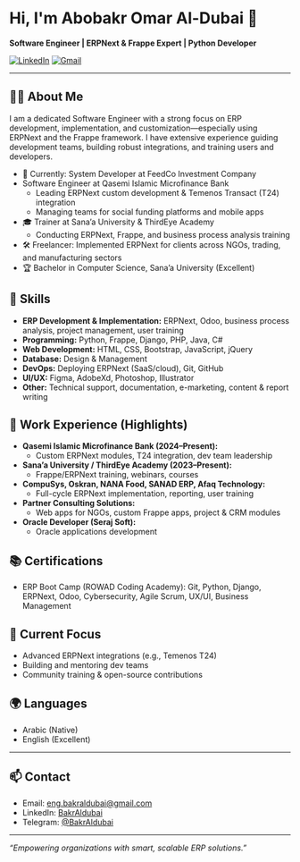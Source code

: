 # Hi, I'm Abobakr Omar Al-Dubai 👋

**Software Engineer | ERPNext & Frappe Expert | Python Developer**

[![LinkedIn](https://img.shields.io/badge/LinkedIn-Connect-blue?logo=linkedin)](https://www.linkedin.com/in/BakrAldubai)
[![Gmail](https://img.shields.io/badge/Email-eng.bakraldubai@gmail.com-red?logo=gmail)](mailto:eng.bakraldubai@gmail.com)

---

## 👨‍💻 About Me

I am a dedicated Software Engineer with a strong focus on ERP development, implementation, and customization—especially using ERPNext and the Frappe framework. I have extensive experience guiding development teams, building robust integrations, and training users and developers.

- 💼 Currently: System Developer at FeedCo Investment Company
- Software Engineer at Qasemi Islamic Microfinance Bank  
  - Leading ERPNext custom development & Temenos Transact (T24) integration  
  - Managing teams for social funding platforms and mobile apps  
- 🎓 Trainer at Sana’a University & ThirdEye Academy  
  - Conducting ERPNext, Frappe, and business process analysis training  
- 🛠️ Freelancer: Implemented ERPNext for clients across NGOs, trading, and manufacturing sectors  
- 🏆 Bachelor in Computer Science, Sana’a University (Excellent)  

## 🚀 Skills

- **ERP Development & Implementation:** ERPNext, Odoo, business process analysis, project management, user training  
- **Programming:** Python, Frappe, Django, PHP, Java, C#  
- **Web Development:** HTML, CSS, Bootstrap, JavaScript, jQuery  
- **Database:** Design & Management  
- **DevOps:** Deploying ERPNext (SaaS/cloud), Git, GitHub  
- **UI/UX:** Figma, AdobeXd, Photoshop, Illustrator  
- **Other:** Technical support, documentation, e-marketing, content & report writing  

## 🏢 Work Experience (Highlights)

- **Qasemi Islamic Microfinance Bank (2024–Present):**
  - Custom ERPNext modules, T24 integration, dev team leadership  
- **Sana’a University / ThirdEye Academy (2023–Present):**
  - Frappe/ERPNext training, webinars, courses  
- **CompuSys, Oskran, NANA Food, SANAD ERP, Afaq Technology:**  
  - Full-cycle ERPNext implementation, reporting, user training  
- **Partner Consulting Solutions:**  
  - Web apps for NGOs, custom Frappe apps, project & CRM modules  
- **Oracle Developer (Seraj Soft):**  
  - Oracle applications development  

## 📚 Certifications

- ERP Boot Camp (ROWAD Coding Academy): Git, Python, Django, ERPNext, Odoo, Cybersecurity, Agile Scrum, UX/UI, Business Management

## 🌱 Current Focus

- Advanced ERPNext integrations (e.g., Temenos T24)
- Building and mentoring dev teams
- Community training & open-source contributions

## 🌍 Languages

- Arabic (Native)
- English (Excellent)

---

## 📫 Contact

- Email: [eng.bakraldubai@gmail.com](mailto:eng.bakraldubai@gmail.com)
- LinkedIn: [BakrAldubai](https://www.linkedin.com/in/BakrAldubai)
- Telegram: [@BakrAldubai](https://t.me/BakrAldubai)

---

_“Empowering organizations with smart, scalable ERP solutions.”_
